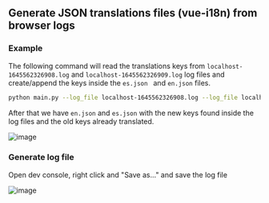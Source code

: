 ## Generate JSON translations files (vue-i18n) from browser logs

### Example

The following command will read the translations keys from `localhost-1645562326908.log` and `localhost-1645562326909.log` log files and create/append the keys inside the `es.json ` and `en.json` files.

```bash
python main.py --log_file localhost-1645562326908.log --log_file localhost-1645562326909.log --lang es.json --lang en.json
```

After that we have `en.json` and `es.json` with the new keys found inside the log files and the old keys already translated.

![image](https://user-images.githubusercontent.com/29048245/173318776-5ee031b5-aa5d-4c53-b456-a94120723f70.png)

### Generate log file

Open dev console, right click and "Save as..." and save the log file

![image](https://user-images.githubusercontent.com/29048245/155230226-d4bbdc7d-68c3-4d3b-a889-19b0518b5351.png)
